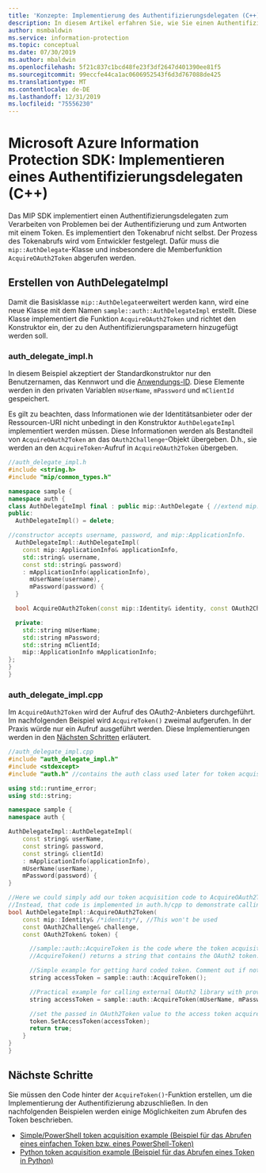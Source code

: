 ```yaml
---
title: 'Konzepte: Implementierung des Authentifizierungsdelegaten (C++)'
description: In diesem Artikel erfahren Sie, wie Sie einen Authentifizierungsdelegaten in C++ implementieren.
author: msmbaldwin
ms.service: information-protection
ms.topic: conceptual
ms.date: 07/30/2019
ms.author: mbaldwin
ms.openlocfilehash: 5f21c837c1bcd48fe23f3df2647d401390ee81f5
ms.sourcegitcommit: 99eccfe44ca1ac0606952543f6d3d767088de425
ms.translationtype: MT
ms.contentlocale: de-DE
ms.lasthandoff: 12/31/2019
ms.locfileid: "75556230"
---
```

# <a name="microsoft-information-protection-sdk---implementing-an-authentication-delegate-c"></a>Microsoft Azure Information Protection SDK: Implementieren eines Authentifizierungsdelegaten (C++)

Das MIP SDK implementiert einen Authentifizierungsdelegaten zum Verarbeiten von Problemen bei der Authentifizierung und zum Antworten mit einem Token. Es implementiert den Tokenabruf nicht selbst. Der Prozess des Tokenabrufs wird vom Entwickler festgelegt. Dafür muss die `mip::AuthDelegate`-Klasse und insbesondere die Memberfunktion `AcquireOAuth2Token` abgerufen werden.

## <a name="building-authdelegateimpl"></a>Erstellen von AuthDelegateImpl

Damit die Basisklasse `mip::AuthDelegate`erweitert werden kann, wird eine neue Klasse mit dem Namen `sample::auth::AuthDelegateImpl` erstellt. Diese Klasse implementiert die Funktion `AcquireOAuth2Token` und richtet den Konstruktor ein, der zu den Authentifizierungsparametern hinzugefügt werden soll.

### <a name="auth_delegate_implh"></a>auth_delegate_impl.h

In diesem Beispiel akzeptiert der Standardkonstruktor nur den Benutzernamen, das Kennwort und die [Anwendungs-ID](/azure/active-directory/develop/developer-glossary#application-id-client-id). Diese Elemente werden in den privaten Variablen `mUserName`, `mPassword` und `mClientId` gespeichert.

Es gilt zu beachten, dass Informationen wie der Identitätsanbieter oder der Ressourcen-URI nicht unbedingt in den Konstruktor `AuthDelegateImpl` implementiert werden müssen. Diese Informationen werden als Bestandteil von `AcquireOAuth2Token` an das `OAuth2Challenge`-Objekt übergeben. D.h., sie werden an den `AcquireToken`-Aufruf in `AcquireOAuth2Token` übergeben.

```cpp
//auth_delegate_impl.h
#include <string.h>
#include "mip/common_types.h"

namespace sample {
namespace auth {
class AuthDelegateImpl final : public mip::AuthDelegate { //extend mip::AuthDelegate base class
public:
  AuthDelegateImpl() = delete;

//constructor accepts username, password, and mip::ApplicationInfo.
  AuthDelegateImpl::AuthDelegateImpl(
    const mip::ApplicationInfo& applicationInfo,
    std::string& username,
    const std::string& password)
    : mApplicationInfo(applicationInfo),
      mUserName(username),
      mPassword(password) {
  }

  bool AcquireOAuth2Token(const mip::Identity& identity, const OAuth2Challenge& challenge, OAuth2Token& token) override;

  private:
    std::string mUserName;
    std::string mPassword;
    std::string mClientId;
    mip::ApplicationInfo mApplicationInfo;
};
}
}
```

### <a name="auth_delegate_implcpp"></a>auth_delegate_impl.cpp

Im `AcquireOAuth2Token` wird der Aufruf des OAuth2-Anbieters durchgeführt. Im nachfolgenden Beispiel wird `AcquireToken()` zweimal aufgerufen. In der Praxis würde nur ein Aufruf ausgeführt werden. Diese Implementierungen werden in den [Nächsten Schritten](#next-steps) erläutert.

```cpp
//auth_delegate_impl.cpp
#include "auth_delegate_impl.h"
#include <stdexcept>
#include "auth.h" //contains the auth class used later for token acquisition

using std::runtime_error;
using std::string;

namespace sample {
namespace auth {

AuthDelegateImpl::AuthDelegateImpl(
    const string& userName,
    const string& password,
    const string& clientId)
    : mApplicationInfo(applicationInfo),
    mUserName(userName),
    mPassword(password) {
}

//Here we could simply add our token acquisition code to AcquireOAuth2Token
//Instead, that code is implemented in auth.h/cpp to demonstrate calling an external library
bool AuthDelegateImpl::AcquireOAuth2Token(
    const mip::Identity& /*identity*/, //This won't be used
    const OAuth2Challenge& challenge,
    const OAuth2Token& token) {

      //sample::auth::AcquireToken is the code where the token acquisition routine is implemented.
      //AcquireToken() returns a string that contains the OAuth2 token.

      //Simple example for getting hard coded token. Comment out if not used.
      string accessToken = sample::auth::AcquireToken();

      //Practical example for calling external OAuth2 library with provided authentication details.
      string accessToken = sample::auth::AcquireToken(mUserName, mPassword, mApplicationInfo.applicationId, challenge.GetAuthority(), challenge.GetResource());

      //set the passed in OAuth2Token value to the access token acquired by our provider
      token.SetAccessToken(accessToken);
      return true;
    }
}
}
```

## <a name="next-steps"></a>Nächste Schritte

Sie müssen den Code hinter der `AcquireToken()`-Funktion erstellen, um die Implementierung der Authentifizierung abzuschließen. In den nachfolgenden Beispielen werden einige Möglichkeiten zum Abrufen des Token beschrieben.

- [Simple/PowerShell token acquisition example (Beispiel für das Abrufen eines einfachen Token bzw. eines PowerShell-Token)](concept-authentication-acquire-token-ps.md)
- [Python token acquisition example (Beispiel für das Abrufen eines Token in Python)](concept-authentication-acquire-token-py.md)
